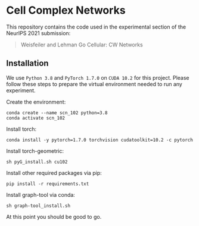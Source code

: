 # Cell Complex Networks

This repository contains the code used in the experimental section of the NeurIPS 2021 submission:
> Weisfeiler and Lehman Go Cellular: CW Networks

## Installation

We use `Python 3.8` and `PyTorch 1.7.0` on `CUDA 10.2` for this project.
Please follow these steps to prepare the virtual environment needed to run any experiment.

Create the environment:
```
conda create --name scn_102 python=3.8
conda activate scn_102
```

Install torch:
```
conda install -y pytorch=1.7.0 torchvision cudatoolkit=10.2 -c pytorch
```

Install torch-geometric:
```
sh pyG_install.sh cu102
```

Install other required packages via pip:
```
pip install -r requirements.txt
```

Install graph-tool via conda:
```
sh graph-tool_install.sh
```

At this point you should be good to go.
